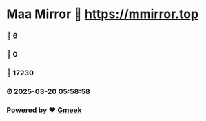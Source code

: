 # Maa Mirror :link: https://mmirror.top 
### :page_facing_up: [6](https://mmirror.top/tag.html) 
### :speech_balloon: 0 
### :hibiscus: 17230 
### :alarm_clock: 2025-03-20 05:58:58 
### Powered by :heart: [Gmeek](https://github.com/Meekdai/Gmeek)
